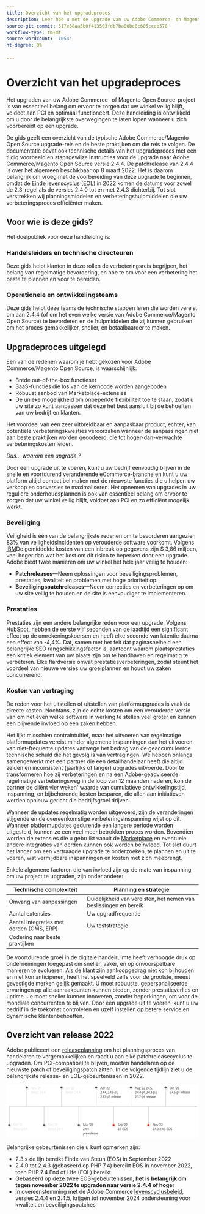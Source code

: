 ```yaml
---
title: Overzicht van het upgradeproces
description: Leer hoe u met de upgrade van uw Adobe Commerce- en Magento Open Source-project uw winkel veilig en efficiënt kunt laten werken.
source-git-commit: 517e38aa5b0f413503fdb7ba00be8c605cceb570
workflow-type: tm+mt
source-wordcount: '1054'
ht-degree: 0%

---
```



# Overzicht van het upgradeproces

Het upgraden van uw Adobe Commerce- of Magento Open Source-project is van essentieel belang om ervoor te zorgen dat uw winkel veilig blijft, voldoet aan PCI en optimaal functioneert. Deze handleiding is ontwikkeld om u door de belangrijkste overwegingen te laten lopen wanneer u zich voorbereidt op een upgrade.

De gids geeft een overzicht van de typische Adobe Commerce/Magento Open Source upgrade-reis en de beste praktijken om die reis te volgen. De documentatie bevat ook technische details van het upgradeproces met een tijdig voorbeeld en stapsgewijze instructies voor de upgrade naar Adobe Commerce/Magento Open Source versie 2.4.4. De patchrelease van 2.4.4 is over het algemeen beschikbaar op 8 maart 2022. Het is daarom belangrijk om vroeg met de voorbereiding van deze upgrade te beginnen, omdat de [Einde levenscyclus (EOL)](https://devdocs.magento.com/release/lifecycle-policy.html) in 2022 komen de datums voor zowel de 2.3-regel als de versies 2.4.0 tot en met 2.4.3 dichterbij. Tot slot verstrekken wij planningsmiddelen en verbeteringshulpmiddelen die uw verbeteringsproces efficiënter maken.

## Voor wie is deze gids?

Het doelpubliek voor deze handleiding is:

### Handelsleiders en technische directeuren

Deze gids helpt klanten in deze rollen de verbeteringsreis begrijpen, het belang van regelmatige bevordering, en hoe te om voor een verbetering het beste te plannen en voor te bereiden.

### Operationele en ontwikkelingsteams

Deze gids helpt deze teams de technische stappen leren die worden vereist om aan 2.4.4 (of om het even welke versie van Adobe Commerce/Magento Open Source) te bevorderen en de hulpmiddelen die zij kunnen gebruiken om het proces gemakkelijker, sneller, en betaalbaarder te maken.

## Upgradeproces uitgelegd

Een van de redenen waarom je hebt gekozen voor Adobe Commerce/Magento Open Source, is waarschijnlijk:

- Brede out-of-the-box functieset
- SaaS-functies die los van de kerncode worden aangeboden
- Robuust aanbod van Marketplace-extensies
- De unieke mogelijkheid om onbeperkte flexibiliteit toe te staan, zodat u uw site zo kunt aanpassen dat deze het best aansluit bij de behoeften van uw bedrijf en klanten.

Het voordeel van een zeer uitbreidbaar en aanpasbaar product, echter, kan potentiële verbeteringskwesties veroorzaken wanneer de aanpassingen niet aan beste praktijken worden gecodeerd, die tot hoger-dan-verwachte verbeteringskosten leiden.

_Dus... waarom een upgrade ?_

Door een upgrade uit te voeren, kunt u uw bedrijf eenvoudig blijven in de snelle en voortdurend veranderende eCommerce-branche en kunt u uw platform altijd compatibel maken met de nieuwste functies die u helpen uw verkoop en conversies te maximaliseren. Het opnemen van upgrades in uw reguliere onderhoudsplannen is ook van essentieel belang om ervoor te zorgen dat uw winkel veilig blijft, voldoet aan PCI en zo efficiënt mogelijk werkt.

### Beveiliging

Veiligheid is één van de belangrijkste redenen om te bevorderen aangezien 83% van veiligheidsincidenten op verouderde software voorkomt. Volgens [IBM](https://www.ibm.com/security/data-breach)De gemiddelde kosten van een inbreuk op gegevens zijn $ 3,86 miljoen, veel hoger dan wat het kost om dit risico te beperken door een upgrade. Adobe biedt twee manieren om uw winkel het hele jaar veilig te houden:

- **Patchreleases**—Neem oplossingen voor beveiligingsproblemen, prestaties, kwaliteit en problemen met hoge prioriteit op.
- **Beveiligingspatchreleases**—Neem correcties en verbeteringen op om uw site veilig te houden en de site is eenvoudiger te implementeren.

### Prestaties

Prestaties zijn een andere belangrijke reden voor een upgrade. Volgens [HubSpot](https://blog.hubspot.com/marketing/page-load-time-conversion-rates), hebben de eerste vijf seconden van de laadtijd een significant effect op de omrekeningskoersen en heeft elke seconde van latentie daarna een effect van -4,4%. Dat, samen met het feit dat paginasnelheid een belangrijke SEO rangschikkingsfactor is, aantoont waarom plaatsprestaties een kritiek element van uw plaats zijn om te handhaven en regelmatig te verbeteren. Elke flardversie omvat prestatiesverbeteringen, zodat steunt het voordeel van nieuwe versies uw groeiplannen en houdt uw zaken concurrerend.

### Kosten van vertraging

De reden voor het uitstellen of uitstellen van platformupgrades is vaak de directe kosten. Nochtans, zijn de echte kosten om een verouderde versie van om het even welke software in werking te stellen veel groter en kunnen een blijvende invloed op een zaken hebben.

Het lijkt misschien contraintuïtief, maar het uitvoeren van regelmatige platformupdates vereist minder algemene inspanningen dan het uitvoeren van niet-frequente updates vanwege het bedrag van de geaccumuleerde technische schuld die het gevolg is van vertragingen. We hebben onlangs samengewerkt met een partner die een detailhandelaar heeft die altijd zelden en inconsistent (jaarlijks of langer) upgrades uitvoerde. Door te transformeren hoe zij verbeteringen en na een Adobe-geadviseerde regelmatige verbeteringsweg in de loop van 12 maanden naderen, kon de partner de cliënt vier weken&#39; waarde van cumulatieve ontwikkelingstijd, inspanning, en bijbehorende kosten besparen, die allen aan initiatieven werden opnieuw gericht die bedrijfsgroei drijven.

Wanneer de updates regelmatig worden uitgevoerd, zijn de veranderingen stijgende en de overeenkomstige verbeteringsinspanning wijst op dit. Wanneer platformupdates gedurende een langere periode worden uitgesteld, kunnen ze een veel meer betrokken proces worden. Bovendien worden de extensies die u gebruikt vanuit de [Marketplace](https://marketplace.magento.com/) en eventuele andere integraties van derden kunnen ook worden beïnvloed. Tot slot duurt het langer om een vertraagde upgrade te onderzoeken, te plannen en uit te voeren, wat vermijdbare inspanningen en kosten met zich meebrengt.

Enkele algemene factoren die van invloed zijn op de mate van inspanning om uw project te upgraden, zijn onder andere:

| Technische complexiteit | Planning en strategie |
|-----------------------------------------------------------|--------------------------------------------------------------|
| Omvang van aanpassingen | Duidelijkheid van vereisten, het nemen van beslissingen en bereik |
| Aantal extensies | Uw upgradfrequentie |
| Aantal integraties met derden (OMS, ERP) | Uw teststrategie |
| Codering naar beste praktijken |  |

De voortdurende groei in de digitale handelruimte heeft verhoogde druk op ondernemingen toegepast om sneller, vaker, en op onvoorspelbare manieren te evolueren. Als de klant zijn aankoopgedrag niet kon bijhouden en niet kon anticiperen, heeft het speelveld zelfs voor de grootste, meest gevestigde merken gelijk gemaakt. U moet robuuste, gepersonaliseerde ervaringen op alle aanraakpunten kunnen bieden, zonder prestatieverlies en uptime. Je moet sneller kunnen innoveren, zonder beperkingen, om voor de mondiale concurrenten te blijven. Door een upgrade uit te voeren, kunt u uw bedrijf in de toekomst controleren en uzelf instellen op betere service en dynamische klantenbehoeften.

## Overzicht van release 2022

Adobe publiceert een [releaseplanning](https://devdocs.magento.com/release/) om het planningsproces van handelaren te vergemakkelijken en raadt u aan elke patchreleasecyclus te upgraden. Om PCI-compatibel te blijven, moeten handelaren op de nieuwste patch of beveiligingspatch zitten. In de volgende tijdlijn ziet u de belangrijkste release- en EOL-gebeurtenissen in 2022.

![](../assets/upgrade-guide/2022-release-timeline.png)

Belangrijke gebeurtenissen die u kunt opmerken zijn:

- 2.3.x de lijn bereikt Einde van Steun (EOS) in September 2022
- 2.4.0 tot 2.4.3 (gebaseerd op PHP 7.4) bereikt EOS in november 2022, toen PHP 7.4 End of Life (EOL) bereikt
- Gebaseerd op deze twee EOS-gebeurtenissen, **het is belangrijk om tegen november 2022 te upgraden naar versie 2.4.4 of hoger**
- In overeenstemming met de Adobe Commerce [levenscyclusbeleid](https://devdocs.magento.com/release/lifecycle-policy.html), versies 2.4.4 en 2.4.5, krijgen tot november 2024 ondersteuning voor kwaliteit en beveiligingspatches

